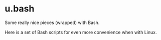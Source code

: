 # u.bash
Some really nice pieces (wrapped) with Bash.

Here is a set of Bash scripts for even more convenience when with Linux.

